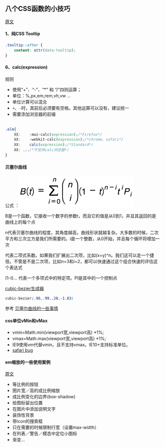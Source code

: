 ## 八个CSS函数的小技巧

[原文](http://www.w3cplus.com/css/8-clever-tricks-with-css-functions.html)



#### 1、纯CSS Tooltip


```css
.tooltip::after {
    content: attr(data-tooltip);
}

```

#### 6、calc(expression)

规则

- 使用“+”、“-”、“*” 和 “/”四则运算；
- 单位：%,px,em,rem,vh,vw ...
- 单位计算可以混合
- `+`、`-`时，其前后必须要有空格。其他运算可以没有，建议统一
- 需要添加浏览器的前缀

```css

.elm{
    XX:    -moz-calc(expression);/*Firefox*/
    XX:    -webkit-calc(expression);/*chrome、safari*/
    XX:    calc(expression);/*Standard*/
    XX: .../*不支持calc浏览器*/
}
```

#### 贝塞尔曲线

公式 ：![image](./behind-bezier-curves-gs-1.png)

B是一个函数，它接收一个数字的参数t，而且它的值是从0到1，并且其返回的是曲线上的每个点

n代表贝塞尔曲线的程度，其角度越高，曲线形状就越复杂。大多数的时候，二次平方和三次立方是我们所需要的。i是一个整数，从0开始，并且每个循环将增加一次

代表二项式系数。如果我们扩展出二次项，比如(x+y)^n。我们这可以走一个捷径。不管是不是二次项，比如n=3和i=2，都可以快速通过这个组合快速的评估这个表达式

(1-t)... 代表一个多项式中的特定项。PI是其中的一个控制点

[cubic-bezier生成器](http://cubic-bezier.com/)

```css
cubic-bezier(.96,.99,.28,-1.83)
```



参考
[贝塞尔曲线的一些事情](http://www.w3cplus.com/animation/mathematical-intuition-behind-bezier-curves.html)



#### css单位vMin和vMax

- vmin=Math.min(viewport宽,viewport高) *1%;
- vmax=Math.max(viewport宽,viewport高) *1%;
- IE9使用vm代替vmin，且不支持vmax。IE10+支持标准单位。
- [safari bug](https://github.com/rodneyrehm/viewport-units-buggyfill)


####  em缩放的一些使用案例

[原文](http://www.zcfy.cc/article/building-resizeable-components-with-relative-css-units-1276.html)

- 等比例的按钮
- 图片宽／高的成比例缩放
- 成比例变化的边界(box-shadow)
- 给图标留出位置
- 在图片中添加说明文字
- 装饰性背景
- 带icon的搜索框
- 只在需要的时候限制行宽（设置max-width）
- 在列表／警告／模态中定位小图标
- 渐变...


